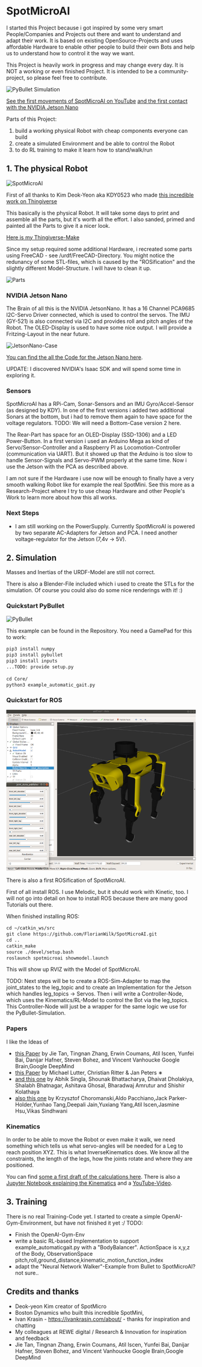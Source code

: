 # SpotMicroAI 

I started this Project because i got inspired by some very smart People/Companies and Projects out there and want to 
understand and adapt their work. It is based on existing OpenSource-Projects and uses affordable Hardware to enable other people to build their own Bots and help us to understand how to control it the way we want.

This Project is heavily work in progress and may change every day. It is NOT a working or even finished Project.
It is intended to be a community-project, so please feel free to contribute.

![PyBullet Simulation](/Images/SpotMicroAI_pybullet_lidar3.png)

[See the first movements of SpotMicroAI on YouTube](https://www.youtube.com/watch?v=vayiiII4xVQ)
[and the first contact with the NVIDIA Jetson Nano](https://www.youtube.com/watch?v=no4voMsa7ZI)

Parts of this Project:
1. build a working physical Robot with cheap components everyone can build 
2. create a simulated Environment and be able to control the Robot 
3. to do RL training to make it learn how to stand/walk/run 

## 1. The physical Robot

![SpotMicroAI](/Images/SpotMicroAI_complete_1.jpg)

First of all thanks to Kim Deok-Yeon aka KDY0523 who made [this incredible work on Thingiverse](https://www.thingiverse.com/thing:3445283)

This basically is the physical Robot. It will take some days to print and assemble all the parts, but it's worth all the effort. I also sanded, primed and painted all the Parts to give it a nicer look.

[Here is my Thingiverse-Make](https://www.thingiverse.com/make:654812)

Since my setup required some additional Hardware, i recreated some parts using FreeCAD - see /urdf/FreeCAD-Directory.
You might notice the redunancy of some STL-files, which is caused by the "ROSification" and the slightly different Model-Structure. I will have to clean it up.

![Parts](/Images/SpotMicroAI_FreeCad.png)

### NVIDIA Jetson Nano

The Brain of all this is the NVIDIA JetsonNano. It has a 16 Channel PCA9685 I2C-Servo Driver connected, which is used to control the servos. The IMU (GY-521) is also connected via I2C and provides roll and pitch angles of the Robot.
The OLED-Display is used to have some nice output. 
I will provide a Fritzing-Layout in the near future.

![JetsonNano-Case](/Images/SpotMicroAI_jetson.jpg)

[You can find the all the Code for the Jetson Nano here](/JetsonNano).

UPDATE: I discovered NVIDIA's Isaac SDK and will spend some time in exploring it.

### Sensors

SpotMicroAI has a RPi-Cam, Sonar-Sensors and an IMU Gyro/Accel-Sensor (as designed by KDY). In one of the first versions i added two additional Sonars at the bottom, but i had to remove them again to have space for the voltage regulators. 
TODO: We will need a Bottom-Case version 2 here.

The Rear-Part has space for an OLED-Display (SSD-1306) and a LED Power-Button.
In a first version i used an Arduino Mega as kind of Servo/Sensor-Controller and a Raspberry PI as Locomotion-Controller (communication via UART). But it showed up that the Arduino is too slow to handle Sensor-Signals and Servo-PWM properly at the same time. Now i use the Jetson with the PCA as described above.

I am not sure if the Hardware i use now will be enough to finally have a very smooth walking Robot like for example the real SpotMini. See this more as a Research-Project where I try to use cheap Hardware and other People's Work to learn more about how this all works. 

### Next Steps

- I am still working on the PowerSupply. Currently SpotMicroAI is powered by two separate AC-Adapters for Jetson and PCA. I need another voltage-regulator for the Jetson (7,4v -> 5V). 

## 2. Simulation

Masses and Inertias of the URDF-Model are still not correct.

There is also a Blender-File included which i used to create the STLs for the simulation. 
Of course you could also do some nice renderings with it! :)

### Quickstart PyBullet

![PyBullet](/Images/SpotMicroAI_stairs.png)

This example can be found in the Repository. You need a GamePad for this to work:
```
pip3 install numpy
pip3 install pybullet
pip3 install inputs
...TODO: provide setup.py

cd Core/
python3 example_automatic_gait.py
```

### Quickstart for ROS

![urdf](/Images/SpotMicroAI_rviz_urdf.png)

There is also a first ROSification of SpotMicroAI.

First of all install ROS. I use Melodic, but it should work with Kinetic, too.
I will not go into detail on how to install ROS because there are many good Tutorials out there.

When finished installing ROS:

```
cd ~/catkin_ws/src
git clone https://github.com/FlorianWilk/SpotMicroAI.git
cd ..
catkin_make
source ./devel/setup.bash
roslaunch spotmicroai showmodel.launch
```

This will show up RVIZ with the Model of SpotMicroAI. 

TODO: Next steps will be to create a ROS-Sim-Adapter to map the joint_states to the leg_topic and
to create an Implementation for the Jetson which handles leg_topics -> Servos.
Then i will write a Controller-Node, which uses the Kinematics/RL-Model to control the Bot via the leg_topics.
This Controller-Node will just be a wrapper for the same logic we use for the PyBullet-Simulation. 

### Papers

I like the Ideas of 
- [this Paper](https://arxiv.org/pdf/1804.10332.pdf) by
Jie Tan, Tingnan Zhang, Erwin Coumans, Atil Iscen, Yunfei Bai, Danijar Hafner, Steven Bohez, and Vincent Vanhoucke
Google Brain,Google DeepMind
- [this Paper](https://openreview.net/pdf?id=BklHpjCqKm) by Michael Lutter, Christian Ritter & Jan Peters ∗
- [and this one](https://arxiv.org/pdf/1810.03842.pdf) by Abhik Singla, Shounak Bhattacharya, Dhaivat Dholakiya,
Shalabh Bhatnagar, Ashitava Ghosal, Bharadwaj Amrutur and Shishir Kolathaya
- [also this one](https://arxiv.org/pdf/1903.02993.pdf) by Krzysztof Choromanski,Aldo Pacchiano,Jack Parker-Holder,Yunhao Tang,Deepali Jain,Yuxiang Yang,Atil Iscen,Jasmine Hsu,Vikas Sindhwani

### Kinematics

In order to be able to move the Robot or even make it walk, we need something which tells us what servo-angles
will be needed for a Leg to reach position XYZ.
This is what InverseKinematics does. We know all the constraints, the length of the legs, how the joints rotate and where they are positioned. 

You can find [some a first draft of the calculations here](https://github.com/FlorianWilk/SpotMicroAI/tree/master/Kinematics). There is also a [Jupyter Notebook explaining the Kinematics](https://github.com/FlorianWilk/SpotMicroAI/tree/master/Kinematics/Kinematic.ipynb) and a [YouTube-Video](https://www.youtube.com/watch?v=VSkqhFok17Q).

## 3. Training

There is no real Training-Code yet.
I started to create a simple OpenAI-Gym-Environment, but have not finished it yet :/ 
TODO: 
 - Finish the OpenAI-Gym-Env
 - write a basic RL-based Implementation to support example_automaticgait.py with a "BodyBalancer". ActionSpace is x,y,z of the Body, ObservationSpace pitch,roll,ground_distance,kinematic_motion_function_index
 - adapt the "Neural Network Walker"-Example from Bullet to SpotMicroAI? not sure..
 
## Credits and thanks

- Deok-yeon Kim creator of SpotMicro
- Boston Dynamics who built this incredible SpotMini,
- Ivan Krasin - https://ivankrasin.com/about/ - thanks for inspiration and chatting
- My colleagues at REWE digital / Research & Innovation for inspiration and feedback
- Jie Tan, Tingnan Zhang, Erwin Coumans, Atil Iscen, Yunfei Bai, Danijar Hafner, Steven Bohez, and Vincent Vanhoucke
Google Brain,Google DeepMind 

